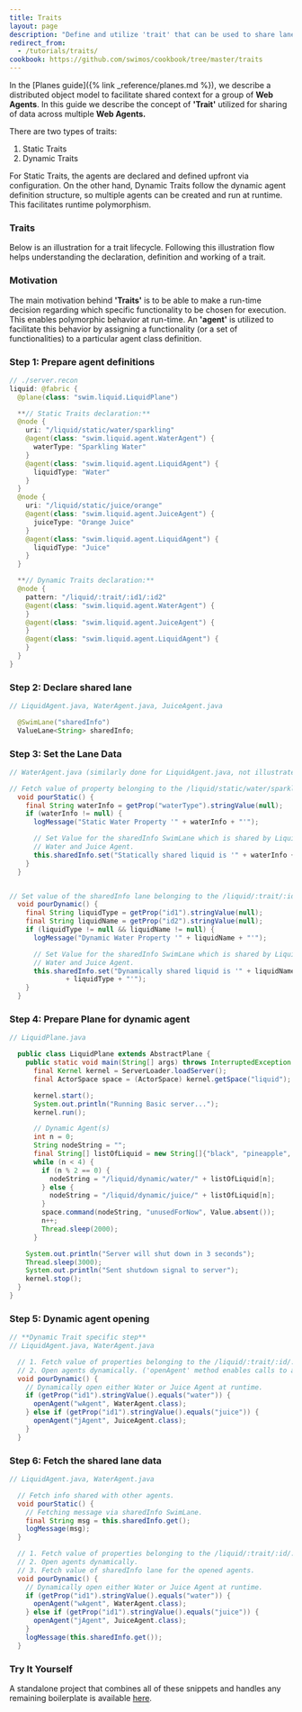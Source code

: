 ```yaml
---
title: Traits
layout: page
description: "Define and utilize 'trait' that can be used to share lanes across multiple agents."
redirect_from:
  - /tutorials/traits/
cookbook: https://github.com/swimos/cookbook/tree/master/traits
---
```


In the [Planes guide]({% link _reference/planes.md %}), we describe a distributed object model to facilitate shared context for a group of **Web Agents**. In this guide we describe the concept of **'Trait'** utilized for sharing of data across multiple **Web Agents.** 

There are two types of traits: 

1. Static Traits
2. Dynamic Traits

For Static Traits, the agents are declared and defined upfront via configuration. On the other hand, Dynamic Traits follow the dynamic agent definition structure, so multiple agents can be created and run at runtime. This facilitates runtime polymorphism. 

### Traits

Below is an illustration for a trait lifecycle. Following this illustration flow helps understanding the declaration, definition and working of a trait.

### Motivation

The main motivation behind **'Traits'** is to be able to make a run-time decision regarding which specific functionality to be chosen for execution. This enables polymorphic behavior at run-time. An **'agent'** is utilized to facilitate this behavior by assigning a functionality (or a set of functionalities) to a particular agent class definition.

### Step 1: Prepare agent definitions

```java
// ./server.recon
liquid: @fabric {
  @plane(class: "swim.liquid.LiquidPlane")

  **// Static Traits declaration:**
  @node {
    uri: "/liquid/static/water/sparkling"
    @agent(class: "swim.liquid.agent.WaterAgent") {
      waterType: "Sparkling Water"
    }
    @agent(class: "swim.liquid.agent.LiquidAgent") {
      liquidType: "Water"
    }
  }
  @node {
    uri: "/liquid/static/juice/orange"
    @agent(class: "swim.liquid.agent.JuiceAgent") {
      juiceType: "Orange Juice"
    }
    @agent(class: "swim.liquid.agent.LiquidAgent") {
      liquidType: "Juice"
    }
  }

  **// Dynamic Traits declaration:**
  @node {
    pattern: "/liquid/:trait/:id1/:id2"
    @agent(class: "swim.liquid.agent.WaterAgent") {
    }
    @agent(class: "swim.liquid.agent.JuiceAgent") {
    }
    @agent(class: "swim.liquid.agent.LiquidAgent") {
    }
  }
}
```

### Step 2: Declare shared lane

```java
// LiquidAgent.java, WaterAgent.java, JuiceAgent.java

  @SwimLane("sharedInfo")
  ValueLane<String> sharedInfo;     
```

### Step 3: Set the Lane Data

```java
// WaterAgent.java (similarly done for LiquidAgent.java, not illustrated here.)

// Fetch value of property belonging to the /liquid/static/water/sparkling uri.
  void pourStatic() {
    final String waterInfo = getProp("waterType").stringValue(null);
    if (waterInfo != null) {
      logMessage("Static Water Property '" + waterInfo + "'");

      // Set Value for the sharedInfo SwimLane which is shared by Liquid,
      // Water and Juice Agent.
      this.sharedInfo.set("Statically shared liquid is '" + waterInfo + "'");
    }
  }


// Set value of the sharedInfo lane belonging to the /liquid/:trait/:id1/:id2 pattern.
  void pourDynamic() {
    final String liquidType = getProp("id1").stringValue(null);
    final String liquidName = getProp("id2").stringValue(null);
    if (liquidType != null && liquidName != null) {
      logMessage("Dynamic Water Property '" + liquidName + "'");

      // Set Value for the sharedInfo SwimLane which is shared by Liquid,
      // Water and Juice Agent.
      this.sharedInfo.set("Dynamically shared liquid is '" + liquidName + " "
              + liquidType + "'");
    }
  }
```

### Step 4: Prepare Plane for dynamic agent

```java
// LiquidPlane.java

  public class LiquidPlane extends AbstractPlane {
    public static void main(String[] args) throws InterruptedException {
      final Kernel kernel = ServerLoader.loadServer();
      final ActorSpace space = (ActorSpace) kernel.getSpace("liquid");

      kernel.start();
      System.out.println("Running Basic server...");
      kernel.run();

      // Dynamic Agent(s)
      int n = 0;
      String nodeString = "";
      final String[] listOfLiquid = new String[]{"black", "pineapple", "tap", "mango"};
      while (n < 4) {
        if (n % 2 == 0) {
          nodeString = "/liquid/dynamic/water/" + listOfLiquid[n];
        } else {
          nodeString = "/liquid/dynamic/juice/" + listOfLiquid[n];
        }
        space.command(nodeString, "unusedForNow", Value.absent());
        n++;
        Thread.sleep(2000);
      }

    System.out.println("Server will shut down in 3 seconds");
    Thread.sleep(3000);
    System.out.println("Sent shutdown signal to server");
    kernel.stop();
  }
}
```

### Step 5: Dynamic agent opening

```java
// **Dynamic Trait specific step**
// LiquidAgent.java, WaterAgent.java

  // 1. Fetch value of properties belonging to the /liquid/:trait/:id/:id pattern.
  // 2. Open agents dynamically. ('openAgent' method enables calls to agent classes.)
  void pourDynamic() {
    // Dynamically open either Water or Juice Agent at runtime.
    if (getProp("id1").stringValue().equals("water")) {
      openAgent("wAgent", WaterAgent.class);
    } else if (getProp("id1").stringValue().equals("juice")) {
      openAgent("jAgent", JuiceAgent.class);
    }
  }
```

### Step 6: Fetch the shared lane data

```java
// LiquidAgent.java, WaterAgent.java

  // Fetch info shared with other agents.
  void pourStatic() {
    // Fetching message via sharedInfo SwimLane.
    final String msg = this.sharedInfo.get();
    logMessage(msg);
  }

  // 1. Fetch value of properties belonging to the /liquid/:trait/:id/:id pattern.
  // 2. Open agents dynamically.
  // 3. Fetch value of sharedInfo lane for the opened agents.
  void pourDynamic() {
    // Dynamically open either Water or Juice Agent at runtime.
    if (getProp("id1").stringValue().equals("water")) {
      openAgent("wAgent", WaterAgent.class);
    } else if (getProp("id1").stringValue().equals("juice")) {
      openAgent("jAgent", JuiceAgent.class);
    }
    logMessage(this.sharedInfo.get());
  }
```

### Try It Yourself

A standalone project that combines all of these snippets and handles any remaining boilerplate is available [here](https://github.com/swimos/cookbook/tree/master/traits).
